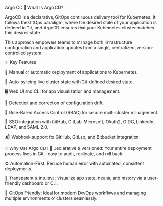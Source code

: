 Argo CD
📌 What Is Argo CD?

ArgoCD is a declarative, GitOps continuous delivery tool for Kubernetes. 
It follows the GitOps paradigm, where the desired state of your application is defined in Git, and ArgoCD ensures that your Kubernetes cluster matches this desired state

This approach empowers teams to manage both infrastructure configuration and application updates from a single, centralized, version-controlled system.

✨ Key Features

🔁 Manual or automatic deployment of applications to Kubernetes.

🔄 Auto-syncing live cluster state with Git-defined desired state.

🖥️ Web UI and CLI for app visualization and management.

🧠 Detection and correction of configuration drift.

🔐 Role-Based Access Control (RBAC) for secure multi-cluster management.

🔐 SSO integration with GitHub, GitLab, Microsoft, OAuth2, OIDC, LinkedIn, LDAP, and SAML 2.0.

📬 Webhook support for GitHub, GitLab, and Bitbucket integration.

💡 Why Use Argo CD?
🧾 Declarative & Versioned: Your entire deployment process lives in Git—easy to audit, replicate, and roll back.

⚙️ Automation-First: Reduce human error with automated, consistent deployments.

👀 Transparent & Intuitive: Visualize app state, health, and history via a user-friendly dashboard or CLI.

🔁 GitOps Friendly: Ideal for modern DevOps workflows and managing multiple environments or clusters seamlessly.


